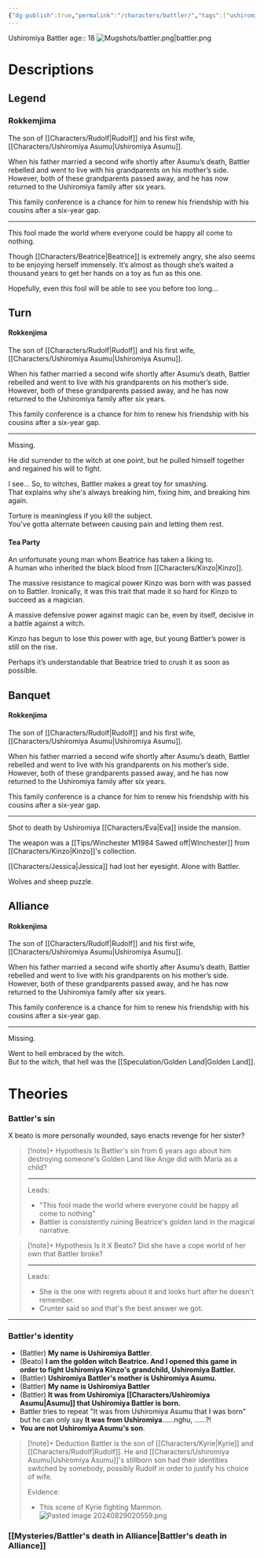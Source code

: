 ```yaml
---
{"dg-publish":true,"permalink":"/characters/battler/","tags":["ushiromiya","witch","human"],"created":"2025-03-06T14:24:07.054+01:00","updated":"2025-03-29T15:24:18.552+01:00"}
---
```


Ushiromiya Battler
age:: 18
![Mugshots/battler.png|battler.png](/img/user/Mugshots/battler.png)
# Descriptions

## Legend
### Rokkemjima

The son of [[Characters/Rudolf\|Rudolf]] and his first wife, [[Characters/Ushiromiya Asumu\|Ushiromiya Asumu]].

When his father married a second wife shortly after Asumu’s death, Battler rebelled and went to live with his grandparents on his mother’s side. However, both of these grandparents passed away, and he has now returned to the Ushiromiya family after six years.

This family conference is a chance for him to renew his friendship with his cousins after a six-year gap.

---
This fool made the world where everyone could be happy all come to nothing.

Though [[Characters/Beatrice\|Beatrice]] is extremely angry, she also seems to be enjoying herself immensely. It’s almost as though she’s waited a thousand years to get her hands on a toy as fun as this one.

Hopefully, even this fool will be able to see you before too long...
## Turn
#### Rokkenjima

The son of [[Characters/Rudolf\|Rudolf]] and his first wife, [[Characters/Ushiromiya Asumu\|Ushiromiya Asumu]].

When his father married a second wife shortly after Asumu’s death, Battler rebelled and went to live with his grandparents on his mother’s side. However, both of these grandparents passed away, and he has now returned to the Ushiromiya family after six years.

This family conference is a chance for him to renew his friendship with his cousins after a six-year gap.

---
Missing.  

He did surrender to the witch at one point, but he pulled himself together and regained his will to fight.  

I see... So, to witches, Battler makes a great toy for smashing.  
That explains why she's always breaking him, fixing him, and breaking him again.  

Torture is meaningless if you kill the subject.  
You've gotta alternate between causing pain and letting them rest.
#### Tea Party

An unfortunate young man whom Beatrice has taken a liking to.  
A human who inherited the black blood from [[Characters/Kinzo\|Kinzo]].  

The massive resistance to magical power Kinzo was born with was passed on to Battler. Ironically, it was this trait that made it so hard for Kinzo to succeed as a magician.  

A massive defensive power against magic can be, even by itself, decisive in a battle against a witch.  

Kinzo has begun to lose this power with age, but young Battler’s power is still on the rise.  

Perhaps it’s understandable that Beatrice tried to crush it as soon as possible.
## Banquet
#### Rokkenjima

The son of [[Characters/Rudolf\|Rudolf]] and his first wife, [[Characters/Ushiromiya Asumu\|Ushiromiya Asumu]].

When his father married a second wife shortly after Asumu’s death, Battler rebelled and went to live with his grandparents on his mother’s side. However, both of these grandparents passed away, and he has now returned to the Ushiromiya family after six years.

This family conference is a chance for him to renew his friendship with his cousins after a six-year gap.

---
Shot to death by Ushiromiya [[Characters/Eva\|Eva]] inside the mansion.  

The weapon was a [[Tips/Winchester M1984 Sawed off\|Winchester]] from [[Characters/Kinzo\|Kinzo]]'s collection.  

[[Characters/Jessica\|Jessica]] had lost her eyesight. Alone with Battler.  

Wolves and sheep puzzle.
## Alliance
#### Rokkenjima

The son of [[Characters/Rudolf\|Rudolf]] and his first wife, [[Characters/Ushiromiya Asumu\|Ushiromiya Asumu]].

When his father married a second wife shortly after Asumu’s death, Battler rebelled and went to live with his grandparents on his mother’s side. However, both of these grandparents passed away, and he has now returned to the Ushiromiya family after six years.

This family conference is a chance for him to renew his friendship with his cousins after a six-year gap.

---
Missing.  

Went to hell embraced by the witch.  
But to the witch, that hell was the [[Speculation/Golden Land\|Golden Land]].
# Theories



### Battler's sin
X beato is more personally wounded, sayo enacts revenge for her sister?

> [!note]+ Hypothesis
> Is Battler's sin from 6 years ago about him destroying someone's Golden Land like Ange did with Maria as a child?
> 
> 
> ---
> Leads:
> - "This fool made the world where everyone could be happy all come to nothing"
> - Battler is consistently ruining Beatrice's golden land in the magical narrative.

>[!note]+ Hypothesis
> Is it X Beato? Did she have a cope world of her own that Battler broke?
> 
> ---
> Leads:
> - She is the one with regrets about it and looks hurt after he doesn't remember.
> - Crunter said so and that's the best answer we got.

---

### Battler's identity
- (Battler) __My name is Ushiromiya Battler__.
- (Beato) __I am the golden witch Beatrice. And I opened this game in order to fight Ushiromiya Kinzo's grandchild, Ushiromiya Battler.__
- (Battler) __Ushiromiya Battler's mother is Ushiromiya Asumu.__
- (Battler) __My name is Ushiromiya Battler__
- (Battler) __It was from Ushiromiya [[Characters/Ushiromiya Asumu\|Asumu]] that Ushiromiya Battler is born.__
- Battler tries to repeat "It was from Ushiromiya Asumu that I was born" but he can only say __It was from Ushiromiya__......nghu, ......?!
- __You are not Ushiromiya Asumu's son__.

> [!note]+ Deduction
> Battler is the son of [[Characters/Kyrie\|Kyrie]] and [[Characters/Rudolf\|Rudolf]]. He and [[Characters/Ushiromiya Asumu\|Ushiromiya Asumu]]'s stillborn son had their identities switched by somebody, possibly Rudolf in order to justify his choice of wife.
>
> Evidence:
> - This scene of Kyrie fighting Mammon.
> ![Pasted image 20240829020559.png](/img/user/Attachments/Pasted%20image%2020240829020559.png)


### [[Mysteries/Battler's death in Alliance\|Battler's death in Alliance]]